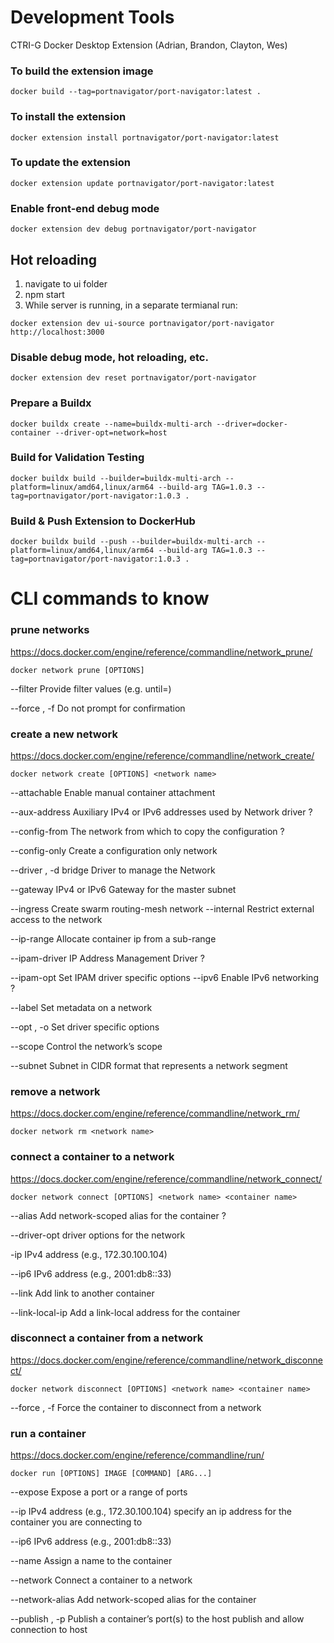 # Development Tools

CTRI-G Docker Desktop Extension (Adrian, Brandon, Clayton, Wes)

### To build the extension image

```
docker build --tag=portnavigator/port-navigator:latest .
```

### To install the extension

```
docker extension install portnavigator/port-navigator:latest
```

### To update the extension

```
docker extension update portnavigator/port-navigator:latest
```

### Enable front-end debug mode

```
docker extension dev debug portnavigator/port-navigator
```

## Hot reloading

1. navigate to ui folder
2. npm start
3. While server is running, in a separate termianal run:

```
docker extension dev ui-source portnavigator/port-navigator http://localhost:3000
```

### Disable debug mode, hot reloading, etc.

```
docker extension dev reset portnavigator/port-navigator
```

### Prepare a Buildx

```
docker buildx create --name=buildx-multi-arch --driver=docker-container --driver-opt=network=host
```

### Build for Validation Testing

```
docker buildx build --builder=buildx-multi-arch --platform=linux/amd64,linux/arm64 --build-arg TAG=1.0.3 --tag=portnavigator/port-navigator:1.0.3 .
```

### Build & Push Extension to DockerHub

```
docker buildx build --push --builder=buildx-multi-arch --platform=linux/amd64,linux/arm64 --build-arg TAG=1.0.3 --tag=portnavigator/port-navigator:1.0.3 .
```

# CLI commands to know

### prune networks

https://docs.docker.com/engine/reference/commandline/network_prune/

```
docker network prune [OPTIONS]
```

--filter Provide filter values (e.g. until=<timestamp>)

--force , -f Do not prompt for confirmation

### create a new network

https://docs.docker.com/engine/reference/commandline/network_create/

```
docker network create [OPTIONS] <network name>
```

--attachable Enable manual container attachment

--aux-address Auxiliary IPv4 or IPv6 addresses used by Network driver ?

--config-from The network from which to copy the configuration ?

--config-only Create a configuration only network

--driver , -d bridge Driver to manage the Network

--gateway IPv4 or IPv6 Gateway for the master subnet

--ingress Create swarm routing-mesh network --internal Restrict external access
to the network

--ip-range Allocate container ip from a sub-range

--ipam-driver IP Address Management Driver ?

--ipam-opt Set IPAM driver specific options --ipv6 Enable IPv6 networking ?

--label Set metadata on a network

--opt , -o Set driver specific options

--scope Control the network’s scope

--subnet Subnet in CIDR format that represents a network segment

### remove a network

https://docs.docker.com/engine/reference/commandline/network_rm/

```
docker network rm <network name>
```

### connect a container to a network

https://docs.docker.com/engine/reference/commandline/network_connect/

```
docker network connect [OPTIONS] <network name> <container name>
```

--alias Add network-scoped alias for the container ?

--driver-opt driver options for the network

-ip IPv4 address (e.g., 172.30.100.104)

--ip6 IPv6 address (e.g., 2001:db8::33)

--link Add link to another container

--link-local-ip Add a link-local address for the container

### disconnect a container from a network

https://docs.docker.com/engine/reference/commandline/network_disconnect/

```
docker network disconnect [OPTIONS] <network name> <container name>
```

--force , -f Force the container to disconnect from a network

### run a container

https://docs.docker.com/engine/reference/commandline/run/

```
docker run [OPTIONS] IMAGE [COMMAND] [ARG...]
```

--expose Expose a port or a range of ports

--ip IPv4 address (e.g., 172.30.100.104) specify an ip address for the container
you are connecting to

--ip6 IPv6 address (e.g., 2001:db8::33)

--name Assign a name to the container

--network Connect a container to a network

--network-alias Add network-scoped alias for the container

--publish , -p Publish a container’s port(s) to the host publish and allow
connection to host
